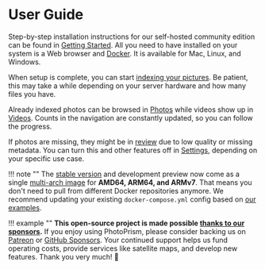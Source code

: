 # User Guide #

Step-by-step installation instructions for our self-hosted community edition can be found
in [Getting Started](../getting-started/index.md). All you need to have installed on your
system is a Web browser and [Docker](https://store.docker.com/search?type=edition&offering=community).
It is available for Mac, Linux, and Windows.

When setup is complete, you can start [indexing your pictures](../user-guide/library/index.md).
Be patient, this may take a while depending on your server hardware and how many files you have.

Already indexed photos can be browsed in [Photos](../user-guide/organize/browse.md)
while videos show up in [Videos](../user-guide/organize/video.md).
Counts in the navigation are constantly updated, so you can follow the progress.

If photos are missing, they might be in [review](organize/review.md) due to low quality or missing metadata.
You can turn this and other features off in [Settings](settings/general.md), depending on
your specific use case.

!!! note ""
    The [stable version](../release-notes.md) and development preview now come as a single
    [multi-arch image](https://hub.docker.com/r/photoprism/photoprism) for **AMD64, ARM64, and ARMv7**.
    That means you don't need to pull from different Docker repositories anymore. We recommend updating your existing
    `docker-compose.yml` config based on [our examples](https://dl.photoprism.org/docker/).

!!! example ""
    **This open-source project is made possible [thanks to our sponsors](https://github.com/photoprism/photoprism/blob/develop/SPONSORS.md).**
    If you enjoy using PhotoPrism, please consider backing us on [Patreon](https://www.patreon.com/photoprism)
    or [GitHub Sponsors](https://github.com/sponsors/photoprism).
    Your continued support helps us fund operating costs, provide services like satellite maps,
    and develop new features. Thank you very much! 💜